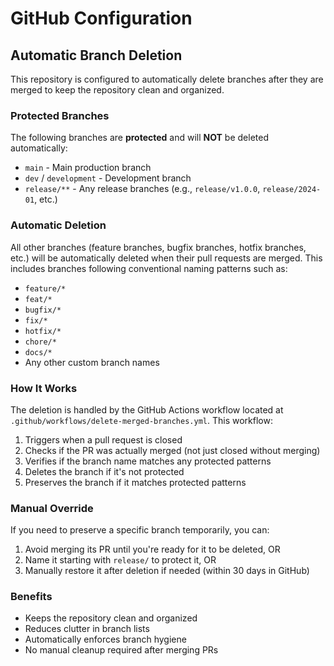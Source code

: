 # GitHub Configuration

## Automatic Branch Deletion

This repository is configured to automatically delete branches after they are merged to keep the repository clean and organized.

### Protected Branches

The following branches are **protected** and will **NOT** be deleted automatically:

- `main` - Main production branch
- `dev` / `development` - Development branch
- `release/**` - Any release branches (e.g., `release/v1.0.0`, `release/2024-01`, etc.)

### Automatic Deletion

All other branches (feature branches, bugfix branches, hotfix branches, etc.) will be automatically deleted when their pull requests are merged. This includes branches following conventional naming patterns such as:

- `feature/*`
- `feat/*`
- `bugfix/*`
- `fix/*`
- `hotfix/*`
- `chore/*`
- `docs/*`
- Any other custom branch names

### How It Works

The deletion is handled by the GitHub Actions workflow located at `.github/workflows/delete-merged-branches.yml`. This workflow:

1. Triggers when a pull request is closed
2. Checks if the PR was actually merged (not just closed without merging)
3. Verifies if the branch name matches any protected patterns
4. Deletes the branch if it's not protected
5. Preserves the branch if it matches protected patterns

### Manual Override

If you need to preserve a specific branch temporarily, you can:

1. Avoid merging its PR until you're ready for it to be deleted, OR
2. Name it starting with `release/` to protect it, OR
3. Manually restore it after deletion if needed (within 30 days in GitHub)

### Benefits

- Keeps the repository clean and organized
- Reduces clutter in branch lists
- Automatically enforces branch hygiene
- No manual cleanup required after merging PRs
